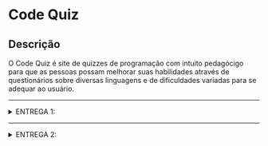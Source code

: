 # Code Quiz

## Descrição
O Code Quiz é site de quizzes de programação com intuito pedagócigo para que as pessoas possam melhorar suas habilidades através de questionários sobre diversas linguagens e de dificuldades variadas para se adequar ao usuário.

---

<details>
<summary>ENTREGA 1:</summary>

## Histórias

Nós criamos um Google Docs com as histórias criadas e seus respectivos cenários de validação para uma melhor visualização. Para acessá-lo, [clique aqui](https://docs.google.com/document/d/1UeAU_MFhKVN97qK53aVPeA1HHAd_CnOmHTp-CfQ48H0/edit?tab=t.0)

## Jira

Criamos um Jira para acompanhar o progresso do projeto e atualizá-lo conforme seu andamento. Segue abaixo as imagens do Backlog e do Quadro ao fim da Entrega 1:


Backlog:


<img width="1440" height="776" alt="Image" src="https://github.com/user-attachments/assets/0abd21bf-e232-4f67-86a4-ba4efa76523a" />


Quadro:


<img width="1440" height="779" alt="Image" src="https://github.com/user-attachments/assets/04993817-7733-43ad-b519-54ea325db1f5" />


## Screencast

Trouxemos aqui um screencast demosntrando o protótipo feito no Figma. Para viasualizá-lo, [clique aqui](https://www.youtube.com/watch?v=9KaoiKV2qA4) (Histórias prototipadas: 1, 2, 3, 5, 8).

## Mapa de telas

[Clique aqui](https://www.canva.com/design/DAGyrq9rwas/b7T0zFltTxqTPScMl9rwhg/view?utm_content=DAGyrq9rwas&utm_campaign=designshare&utm_medium=link2&utm_source=uniquelinks&utlId=h261d96abeb) para ver o mapa de telas do protótipo.
</details>

---

<details>
<summary>ENTREGA 2:</summary>

## Relátorio

Criamos um documento para registrar a divisão e a realização das tarefas. Para acessá-lo, [clique aqui](https://docs.google.com/document/d/1kqsCHQ-e9Ho9ilVLpZDfgsCuCJPcbY5WjvUd7AGKhz8/edit?tab=t.0)

## Jira

Nós atualizamos nosso Jira e marcamos as histórias implementadas nessa entrega. Segue abaixo as imagens do Backlog e do Quadro ao fim da Entrega 2:


Backlog:


<img width="1440" height="775" alt="Image" src="https://github.com/user-attachments/assets/0911edf8-3a92-424f-a7c2-b1143f99e971" />


Quadro:


<img width="1440" height="782" alt="Image" src="https://github.com/user-attachments/assets/2fc77a02-a41d-46d1-905b-5168434aca2f" />


## Screencast

Realizamos um screencast do site em funcionamento já nós servidores da Azure. Para acessar o vídeo, [clique aqui](https://www.youtube.com/watch?v=4BJzT_JRWrQ) (Histórias implementadas: 2, 3, 8).

## Bug/Issue tracker

Nós criamos um bugtracker, onde podemos ver os problemas que ocorreram durante a processo da Entrega 2. 

<img width="1431" height="741" alt="Image" src="https://github.com/user-attachments/assets/fafa509f-9dcd-4eba-bb37-9b5539940944" />


</details>
